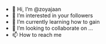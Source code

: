 - 👋 Hi, I’m @zoyajaan
- 👀 I’m interested in your followers
- 🌱 I’m currently learning how to gain 
- 💞️ I’m looking to collaborate on ...
- 📫 How to reach me 

<!-- hey zoya jaan is a ✨ special ✨ repository because its `README.md` (this file) appears on your GitHub profile.
You can click the Preview link to take a look at your changes.
--->
